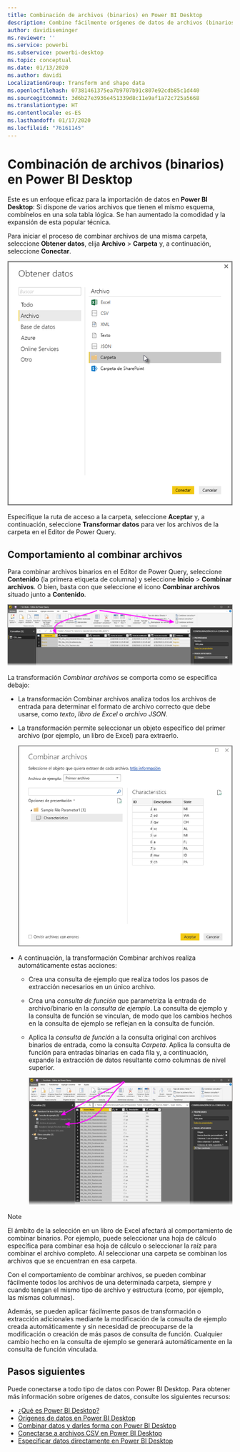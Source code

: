 ```yaml
---
title: Combinación de archivos (binarios) en Power BI Desktop
description: Combine fácilmente orígenes de datos de archivos (binarios) en Power BI Desktop
author: davidiseminger
ms.reviewer: ''
ms.service: powerbi
ms.subservice: powerbi-desktop
ms.topic: conceptual
ms.date: 01/13/2020
ms.author: davidi
LocalizationGroup: Transform and shape data
ms.openlocfilehash: 07381461375ea7b9707b91c807e92cdb85c1d440
ms.sourcegitcommit: 3d6b27e3936e451339d8c11e9af1a72c725a5668
ms.translationtype: HT
ms.contentlocale: es-ES
ms.lasthandoff: 01/17/2020
ms.locfileid: "76161145"
---
```

# <a name="combine-files-binaries-in-power-bi-desktop"></a>Combinación de archivos (binarios) en Power BI Desktop

Este es un enfoque eficaz para la importación de datos en **Power BI Desktop**: Si dispone de varios archivos que tienen el mismo esquema, combínelos en una sola tabla lógica. Se han aumentado la comodidad y la expansión de esta popular técnica.

Para iniciar el proceso de combinar archivos de una misma carpeta, seleccione **Obtener datos**, elija **Archivo** > **Carpeta** y, a continuación, seleccione **Conectar**.

![Conectarse al archivo de carpetas, cuadro de diálogo Obtener datos, Power BI Desktop](media/desktop-combine-binaries/combine-binaries_1.png)

Especifique la ruta de acceso a la carpeta, seleccione **Aceptar** y, a continuación, seleccione **Transformar datos** para ver los archivos de la carpeta en el Editor de Power Query.

## <a name="combine-files-behavior"></a>Comportamiento al combinar archivos

Para combinar archivos binarios en el Editor de Power Query, seleccione **Contenido** (la primera etiqueta de columna) y seleccione **Inicio** > **Combinar archivos**. O bien, basta con que seleccione el icono **Combinar archivos** situado junto a **Contenido**.

![Comando Combinar archivos, Editor de Power Query, Power BI Desktop](media/desktop-combine-binaries/combine-binaries_2a.png)

La transformación *Combinar archivos* se comporta como se especifica debajo:

* La transformación Combinar archivos analiza todos los archivos de entrada para determinar el formato de archivo correcto que debe usarse, como *texto*, *libro de Excel* o *archivo JSON*.
* La transformación permite seleccionar un objeto específico del primer archivo (por ejemplo, un libro de Excel) para extraerlo.
  
  ![Cuadro de diálogo Combinar archivos, Editor de Power Query, Power BI Desktop](media/desktop-combine-binaries/combine-binaries_3.png)
* A continuación, la transformación Combinar archivos realiza automáticamente estas acciones:
  
  * Crea una consulta de ejemplo que realiza todos los pasos de extracción necesarios en un único archivo.
  * Crea una *consulta de función* que parametriza la entrada de archivo/binario en la *consulta de ejemplo*. La consulta de ejemplo y la consulta de función se vinculan, de modo que los cambios hechos en la consulta de ejemplo se reflejan en la consulta de función.
  * Aplica la *consulta de función* a la consulta original con archivos binarios de entrada, como la consulta *Carpeta*. Aplica la consulta de función para entradas binarias en cada fila y, a continuación, expande la extracción de datos resultante como columnas de nivel superior.

    ![Resultados de la transformación Combinar archivos, Editor de Power Query, Power BI Desktop](media/desktop-combine-binaries/combine-binaries_4.png)

> [!NOTE]
> El ámbito de la selección en un libro de Excel afectará al comportamiento de combinar binarios. Por ejemplo, puede seleccionar una hoja de cálculo específica para combinar esa hoja de cálculo o seleccionar la raíz para combinar el archivo completo. Al seleccionar una carpeta se combinan los archivos que se encuentran en esa carpeta. 

Con el comportamiento de combinar archivos, se pueden combinar fácilmente todos los archivos de una determinada carpeta, siempre y cuando tengan el mismo tipo de archivo y estructura (como, por ejemplo, las mismas columnas).

Además, se pueden aplicar fácilmente pasos de transformación o extracción adicionales mediante la modificación de la consulta de ejemplo creada automáticamente y sin necesidad de preocuparse de la modificación o creación de más pasos de consulta de función. Cualquier cambio hecho en la consulta de ejemplo se generará automáticamente en la consulta de función vinculada.

## <a name="next-steps"></a>Pasos siguientes

Puede conectarse a todo tipo de datos con Power BI Desktop. Para obtener más información sobre orígenes de datos, consulte los siguientes recursos:

* [¿Qué es Power BI Desktop?](desktop-what-is-desktop.md)
* [Orígenes de datos en Power BI Desktop](desktop-data-sources.md)
* [Combinar datos y darles forma con Power BI Desktop](desktop-shape-and-combine-data.md)
* [Conectarse a archivos CSV en Power BI Desktop](desktop-connect-csv.md)
* [Especificar datos directamente en Power BI Desktop](desktop-enter-data-directly-into-desktop.md)
